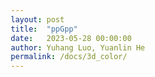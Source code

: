 ```yaml
---
layout: post
title:  "ppGpp"
date:   2023-05-28 00:00:00
author: Yuhang Luo, Yuanlin He
permalink: /docs/3d_color/
---
```

<html lang="en">
  <head>
    <meta charset="utf-8" />
    <meta name="viewport" content="width=device-width, user-scalable=no, minimum-scale=1.0, maximum-scale=1.0">
    <meta http-equiv="X-UA-Compatible" content="IE=edge">
    <title>PDBe Molstar</title>
    <!-- Molstar CSS & JS -->
    <link rel="stylesheet" type="text/css" href="https://www.ebi.ac.uk/pdbe/pdb-component-library/css/pdbe-molstar-1.2.1.css">
    <script src="https://www.ebi.ac.uk/pdbe/pdb-component-library/js/pdbe-molstar-plugin-1.2.1.js"></script>
    <style>
      * {
          margin: 0;
          padding: 0;
          box-sizing: border-box;
      }
      .msp-plugin ::-webkit-scrollbar-thumb {
          background-color: #474748  !important;
      }
      .viewerSection1 {
        padding-top: 0px;
      }
      .controlsSection1 {
        width: 300px;
          display: flex;
          float:left;
          padding: 0px 0 0 0;
 …[omitted]
    </style>
  </head>
  <body onload="initMolstar()">
    <div id="molstar-container"></div>
    <script>
      function initMolstar() {
        var config = {
          pdbId: '5ire',
          containerId: 'molstar-container',
          settings: {
            backgroundColor: 'white',
            rotationAnimationDurationMs: 2000,
            cameraType: 'perspective',
            lightColor: 'white',
            ambientIntensity: 0.2,
            diffuseIntensity: 0.8,
            specularIntensity: 0.3,
            materialShininess: 30,
            outlineEnabled: true,
            outlineColor: 'black',
            outlineThickness: 0.03,
            focusColor: 'red',
            focusDurationMs: 500,
            focusEasingFunction: 'easeOutCubic',
            mousePreset: 'default',
            mouseSensitivityZoom: 3.0,
            mouseSensitivityRotate: 1.0,
            mouseSensitivityPan: 0.5,
            mouseSensitivityFov: 1.0,
            mouseInvertZoom: false,
            mouseInvertRotate: false,
            mouseInvertPan: false,
            mouseInvertFov: false,
            mouseWheelZoomEnabled: true,
            mouseWheelZoomFactor: 1.5,
            touchSensitivityZoom: 3.0,
            touchSensitivityRotate: 1.0,
            touchSensitivityPan: 0.5,
            touchSensitivityFov: 1.0,
            touchInvertZoom: false,
            touchInvertRotate: false,
            touchInvertPan: false,
            touchInvertFov: false,
            touchPinchZoomEnabled: true,
            touchPinchZoomFactor: 0.5
          }
        };
        var molstar = PDBeMolstarPlugin.create(config);
        
        window.onload = function() {
          molstar.activateColorSelection();
        };
      }
    </script>
  </body>
</html>

 
